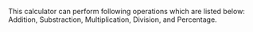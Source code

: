 This calculator can perform following operations which are listed below: Addition, Substraction, Multiplication, Division, and Percentage.
